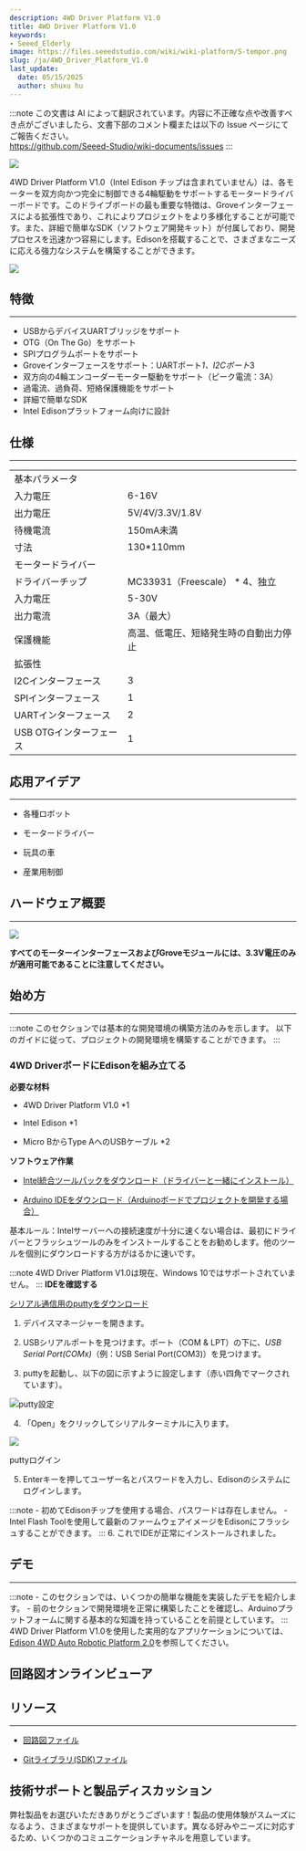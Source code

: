 ```yaml
---
description: 4WD Driver Platform V1.0
title: 4WD Driver Platform V1.0
keywords:
- Seeed_Elderly
image: https://files.seeedstudio.com/wiki/wiki-platform/S-tempor.png
slug: /ja/4WD_Driver_Platform_V1.0
last_update:
  date: 05/15/2025
  author: shuxu hu
---
```

:::note
この文書は AI によって翻訳されています。内容に不正確な点や改善すべき点がございましたら、文書下部のコメント欄または以下の Issue ページにてご報告ください。  
https://github.com/Seeed-Studio/wiki-documents/issues
:::

![](https://files.seeedstudio.com/wiki/4WD_Driver_Platform_V1.0/img/4WD_Driver_Platform_V1.0_1200.jpg)

4WD Driver Platform V1.0（Intel Edison チップは含まれていません）は、各モーターを双方向かつ完全に制御できる4輪駆動をサポートするモータードライバーボードです。このドライブボードの最も重要な特徴は、Groveインターフェースによる拡張性であり、これによりプロジェクトをより多様化することが可能です。また、詳細で簡単なSDK（ソフトウェア開発キット）が付属しており、開発プロセスを迅速かつ容易にします。Edisonを搭載することで、さまざまなニーズに応える強力なシステムを構築することができます。

[![](https://files.seeedstudio.com/wiki/Seeed-WiKi/docs/images/300px-Get_One_Now_Banner-ragular.png)](https://www.seeedstudio.com/4WD-Driver-Platform-V1.0-p-2536.html)

## 特徴
---
* USBからデバイスUARTブリッジをサポート
* OTG（On The Go）をサポート
* SPIプログラムポートをサポート
* Groveインターフェースをサポート：UARTポート*1、I2Cポート*3
* 双方向の4輪エンコーダーモーター駆動をサポート（ピーク電流：3A）
* 過電流、過負荷、短絡保護機能をサポート
* 詳細で簡単なSDK
* Intel Edisonプラットフォーム向けに設計

## 仕様
---

<table>
  <tbody><tr>
      <td> 基本パラメータ
      </td></tr>
    <tr>
      <td> 入力電圧 </td>
      <td> 6-16V
      </td></tr>
    <tr>
      <td> 出力電圧 </td>
      <td> 5V/4V/3.3V/1.8V
      </td></tr>
    <tr>
      <td> 待機電流 </td>
      <td> 150mA未満
      </td></tr>
    <tr>
      <td> 寸法 </td>
      <td> 130*110mm
      </td></tr>
    <tr>
      <td> モータードライバー
      </td></tr>
    <tr>
      <td> ドライバーチップ </td>
      <td> MC33931（Freescale） * 4、独立
      </td></tr>
    <tr>
      <td> 入力電圧 </td>
      <td> 5-30V
      </td></tr>
    <tr>
      <td> 出力電流</td>
      <td> 3A（最大）
      </td></tr>
    <tr>
      <td> 保護機能</td>
      <td> 高温、低電圧、短絡発生時の自動出力停止
      </td></tr>
    <tr>
      <td> 拡張性
      </td></tr>
    <tr>
      <td>I2Cインターフェース </td>
      <td> 3
      </td></tr>
    <tr>
      <td>SPIインターフェース </td>
      <td> 1
      </td></tr>
    <tr>
      <td> UARTインターフェース </td>
      <td> 2
      </td></tr>
    <tr>
      <td> USB OTGインターフェース </td>
      <td> 1
      </td></tr></tbody></table>

## 応用アイデア
---

* 各種ロボット

* モータードライバー

* 玩具の車

* 産業用制御

## ハードウェア概要
---

![](https://files.seeedstudio.com/wiki/4WD_Driver_Platform_V1.0/img/4WD_Driver_Platform_V1.0_3400_Modules.jpg)

**すべてのモーターインターフェースおよびGroveモジュールには、3.3V電圧のみが適用可能であることに注意してください。**

## 始め方
---

:::note
    このセクションでは基本的な開発環境の構築方法のみを示します。
以下のガイドに従って、プロジェクトの開発環境を構築することができます。
:::
### 4WD DriverボードにEdisonを組み立てる

**必要な材料**
- 4WD Driver Platform V1.0 *1

- Intel Edison *1

- Micro BからType AへのUSBケーブル *2

**ソフトウェア作業**

*   [Intel統合ツールパックをダウンロード（ドライバーと一緒にインストール）](http://downloadmirror.intel.com/25028/eng/iotdk_win_installer.exe)

*   [Arduino IDEをダウンロード（Arduinoボードでプロジェクトを開発する場合）](http://downloads.arduino.cc/arduino-1.6.5-r5-windows.exe)

基本ルール：Intelサーバーへの接続速度が十分に速くない場合は、最初にドライバーとフラッシュツールのみをインストールすることをお勧めします。他のツールを個別にダウンロードする方がはるかに速いです。

:::note
    4WD Driver Platform V1.0は現在、Windows 10ではサポートされていません。
:::
**IDEを確認する**

[シリアル通信用のputtyをダウンロード](http://www.chiark.greenend.org.uk/~sgtatham/putty/download.html)

1. デバイスマネージャーを開きます。

2. USBシリアルポートを見つけます。ポート（COM & LPT）の下に、_USB Serial Port(COMx)_（例：USB Serial Port(COM3)）を見つけます。

3. puttyを起動し、以下の図に示すように設定します（赤い四角でマークされています）。

![](https://files.seeedstudio.com/wiki/4WD_Driver_Platform_V1.0/img/Putty_config.jpg)putty設定

4. 「Open」をクリックしてシリアルターミナルに入ります。

![](https://files.seeedstudio.com/wiki/4WD_Driver_Platform_V1.0/img/Putty_login.png)

puttyログイン

5. Enterキーを押してユーザー名とパスワードを入力し、Edisonのシステムにログインします。

:::note
    - 初めてEdisonチップを使用する場合、パスワードは存在しません。
    - Intel Flash Toolを使用して最新のファームウェアイメージをEdisonにフラッシュすることができます。
:::
6. これでIDEが正常にインストールされました。

## デモ
---
:::note
    - このセクションでは、いくつかの簡単な機能を実装したデモを紹介します。
    - 前のセクションで開発環境を正常に構築したことを確認し、Arduinoプラットフォームに関する基本的な知識を持っていることを前提としています。
:::
4WD Driver Platform V1.0を使用した実用的なアプリケーションについては、[Edison 4WD Auto Robotic Platform 2.0](https://wiki.seeedstudio.com/ja/Edison_4WD_Auto_Robotic_Platform_2.0/)を参照してください。

## 回路図オンラインビューア

<div className="altium-ecad-viewer" data-project-src="https://files.seeedstudio.com/wiki/4WD_Driver_Platform_V1.0/res/4WD_Auto_Robotic_Platform_V1.0_SCHAndPCB.zip" style={{borderRadius: '0px 0px 4px 4px', height: 500, borderStyle: 'solid', borderWidth: 1, borderColor: 'rgb(241, 241, 241)', overflow: 'hidden', maxWidth: 1280, maxHeight: 700, boxSizing: 'border-box'}}>
</div>

## リソース
---
*   [回路図ファイル](https://files.seeedstudio.com/wiki/4WD_Driver_Platform_V1.0/res/4WD_Auto_Robotic_Platform_V1.0_SCHAndPCB.zip)

*   [Gitライブラリ(SDK)ファイル](https://github.com/Pillar1989/webrobot/blob/master/motor.py)

## 技術サポートと製品ディスカッション

弊社製品をお選びいただきありがとうございます！製品の使用体験がスムーズになるよう、さまざまなサポートを提供しています。異なる好みやニーズに対応するため、いくつかのコミュニケーションチャネルを用意しています。

<div class="button_tech_support_container">
<a href="https://forum.seeedstudio.com/" class="button_forum"></a> 
<a href="https://www.seeedstudio.com/contacts" class="button_email"></a>
</div>

<div class="button_tech_support_container">
<a href="https://discord.gg/eWkprNDMU7" class="button_discord"></a> 
<a href="https://github.com/Seeed-Studio/wiki-documents/discussions/69" class="button_discussion"></a>
</div>